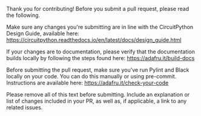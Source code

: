 Thank you for contributing! Before you submit a pull request, please read the following.

Make sure any changes you're submitting are in line with the CircuitPython Design Guide, available here: https://circuitpython.readthedocs.io/en/latest/docs/design_guide.html

If your changes are to documentation, please verify that the documentation builds locally by following the steps found here: https://adafru.it/build-docs

Before submitting the pull request, make sure you've run Pylint and Black locally on your code. You can do this manually or using pre-commit. Instructions are available here: https://adafru.it/check-your-code

Please remove all of this text before submitting. Include an explanation or list of changes included in your PR, as well as, if applicable, a link to any related issues.
